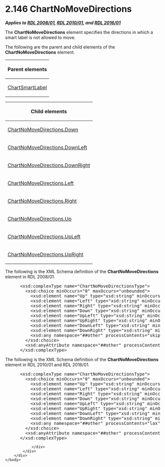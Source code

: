 <html dir="LTR" xmlns:mshelp="http://msdn.microsoft.com/mshelp" xmlns:ddue="http://ddue.schemas.microsoft.com/authoring/2003/5" xmlns:xlink="http://www.w3.org/1999/xlink" xmlns:tool="http://www.microsoft.com/tooltip">
    <head>
        <meta http-equiv="Content-Type" content="text/html; CHARSET=utf-8"></meta>
        <meta name="save" content="history"></meta>
        <title>2.146 ChartNoMoveDirections</title>
        <xml>
            <mshelp:toctitle title="2.146 ChartNoMoveDirections"></mshelp:toctitle>
            <mshelp:rltitle title="[MS-RDL]: ChartNoMoveDirections"></mshelp:rltitle>
            <mshelp:keyword index="A" term="4e832340-f0f2-4e38-8c6a-4cee91e4a833"></mshelp:keyword>
            <mshelp:attr name="DCSext.ContentType" value="open specification"></mshelp:attr>
            <mshelp:attr name="AssetID" value="4e832340-f0f2-4e38-8c6a-4cee91e4a833"></mshelp:attr>
            <mshelp:attr name="TopicType" value="kbRef"></mshelp:attr>
            <mshelp:attr name="DCSext.Title" value="[MS-RDL]: ChartNoMoveDirections" />
        </xml>
    </head>
    <body>
        <div id="header">
            <h1 class="heading">2.146 ChartNoMoveDirections</h1>
        </div>
        <div id="mainSection">
            <div id="mainBody">
                <div id="allHistory" class="saveHistory"></div>
                <div id="sectionSection0" class="section" name="collapseableSection">
                    

<p><b><i>Applies to </i></b><a href="1e855f94-4617-47e4-b89e-0856c6cb420f.html"><b><i>RDL 2008/01</i></b></a><b><i>,
</i></b><a href="3428e690-a348-4ec7-8a6a-8efb42d2cdee.html"><b><i>RDL 2010/01</i></b></a><b><i>,
and </i></b><a href="52ce3983-2bfc-4e72-9359-42aaf5fe4509.html"><b><i>RDL 2016/01</i></b></a></p>

<p>The <b>ChartNoMoveDirections</b> element specifies the
directions in which a smart label is not allowed to move.</p>

<p>The following are the parent and child elements of the <b>ChartNoMoveDirections</b>
element.</p>

<table>
 <thead>
  <tr>
   <th>
   <p>Parent elements</p>
   </th>
  </tr>
 </thead>
 <tr>
  <td>
  <p><a href="40311f42-08d3-41d4-8ca7-184ae633299d.html">ChartSmartLabel</a></p>
  </td>
 </tr>
</table>

<p> </p>

<table>
 <thead>
  <tr>
   <th>
   <p>Child elements</p>
   </th>
  </tr>
 </thead>
 <tr>
  <td>
  <p><a href="9f87f4ff-a638-4e0c-9459-f18b48346468.html">ChartNoMoveDirections.Down</a></p>
  </td>
 </tr>
 <tr>
  <td>
  <p><a href="57cb429d-89e7-4158-9369-7527cc544bae.html">ChartNoMoveDirections.DownLeft</a></p>
  </td>
 </tr>
 <tr>
  <td>
  <p><a href="289bbe15-ef13-41ac-b57a-ade6920d143d.html">ChartNoMoveDirections.DownRight</a></p>
  </td>
 </tr>
 <tr>
  <td>
  <p><a href="75dc3f06-189e-461d-bb68-22aba5df076b.html">ChartNoMoveDirections.Left</a></p>
  </td>
 </tr>
 <tr>
  <td>
  <p><a href="9531d01d-2a18-4502-a463-a0c37382d3f7.html">ChartNoMoveDirections.Right</a></p>
  </td>
 </tr>
 <tr>
  <td>
  <p><a href="43f45e4c-e75d-4285-95ae-e562b4f4a0af.html">ChartNoMoveDirections.Up</a></p>
  </td>
 </tr>
 <tr>
  <td>
  <p><a href="ee183369-8f63-4e55-a796-45d92413d1ba.html">ChartNoMoveDirections.UpLeft</a></p>
  </td>
 </tr>
 <tr>
  <td>
  <p><a href="78aa6344-e63f-431a-a9e0-c4584091668b.html">ChartNoMoveDirections.UpRight</a></p>
  </td>
 </tr>
</table>

<p>The following is the XML Schema definition of the <b>ChartNoMoveDirections</b>
element in RDL 2008/01.</p>

<dl>
<dd>
<div><pre> &lt;xsd:complexType name=&quot;ChartNoMoveDirectionsType&quot;&gt;
   &lt;xsd:choice minOccurs=&quot;0&quot; maxOccurs=&quot;unbounded&quot;&gt;
     &lt;xsd:element name=&quot;Up&quot; type=&quot;xsd:string&quot; minOccurs=&quot;0&quot; /&gt;
     &lt;xsd:element name=&quot;Left&quot; type=&quot;xsd:string&quot; minOccurs=&quot;0&quot; /&gt;
     &lt;xsd:element name=&quot;Right&quot; type=&quot;xsd:string&quot; minOccurs=&quot;0&quot; /&gt;
     &lt;xsd:element name=&quot;Down&quot; type=&quot;xsd:string&quot; minOccurs=&quot;0&quot; /&gt;
     &lt;xsd:element name=&quot;UpLeft&quot; type=&quot;xsd:string&quot; minOccurs=&quot;0&quot; /&gt;
     &lt;xsd:element name=&quot;UpRight&quot; type=&quot;xsd:string&quot; minOccurs=&quot;0&quot; /&gt;
     &lt;xsd:element name=&quot;DownLeft&quot; type=&quot;xsd:string&quot; minOccurs=&quot;0&quot; /&gt;
     &lt;xsd:element name=&quot;DownRight&quot; type=&quot;xsd:string&quot; minOccurs=&quot;0&quot; /&gt;
     &lt;xsd:any namespace=&quot;##other&quot; processContents=&quot;skip&quot; /&gt;
   &lt;/xsd:choice&gt;
   &lt;xsd:anyAttribute namespace=&quot;##other&quot; processContents=&quot;skip&quot; /&gt;
 &lt;/xsd:complexType&gt;
</pre></div>
</dd></dl>

<p>The following is the XML Schema definition of the <b>ChartNoMoveDirections</b>
element in RDL 2010/01 and RDL 2016/01.</p>

<dl>
<dd>
<div><pre> &lt;xsd:complexType name=&quot;ChartNoMoveDirectionsType&quot;&gt;
   &lt;xsd:choice minOccurs=&quot;0&quot; maxOccurs=&quot;unbounded&quot;&gt;
     &lt;xsd:element name=&quot;Up&quot; type=&quot;xsd:string&quot; minOccurs=&quot;0&quot; /&gt;
     &lt;xsd:element name=&quot;Left&quot; type=&quot;xsd:string&quot; minOccurs=&quot;0&quot; /&gt;
     &lt;xsd:element name=&quot;Right&quot; type=&quot;xsd:string&quot; minOccurs=&quot;0&quot; /&gt;
     &lt;xsd:element name=&quot;Down&quot; type=&quot;xsd:string&quot; minOccurs=&quot;0&quot; /&gt;
     &lt;xsd:element name=&quot;UpLeft&quot; type=&quot;xsd:string&quot; minOccurs=&quot;0&quot; /&gt;
     &lt;xsd:element name=&quot;UpRight&quot; type=&quot;xsd:string&quot; minOccurs=&quot;0&quot; /&gt;
     &lt;xsd:element name=&quot;DownLeft&quot; type=&quot;xsd:string&quot; minOccurs=&quot;0&quot; /&gt;
     &lt;xsd:element name=&quot;DownRight&quot; type=&quot;xsd:string&quot; minOccurs=&quot;0&quot; /&gt;
     &lt;xsd:any namespace=&quot;##other&quot; processContents=&quot;lax&quot; /&gt;
   &lt;/xsd:choice&gt;
   &lt;xsd:anyAttribute namespace=&quot;##other&quot; processContents=&quot;lax&quot; /&gt;
 &lt;/xsd:complexType&gt;
</pre></div>
</dd></dl>


                </div>
            </div>
        </div>
    </body>
</html>
